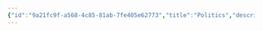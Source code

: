 ```yaml
---
{"id":"9a21fc9f-a568-4c85-81ab-7fe405e62773","title":"Politics","description":"Overview of Political Essays tag.","publish":true,"date_created":"Wednesday, February 19th 2025, 9:08:22 pm","date_modified":"Wednesday, February 19th 2025, 9:09:58 pm","editing_lock":true,"live_preview":true,"cssclasses":["mado-heading"],"PassFrontmatter":true}
---
```


